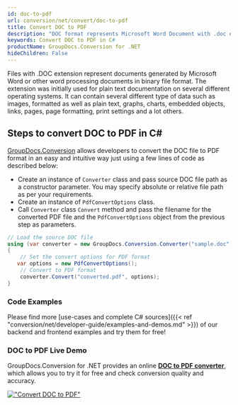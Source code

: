 ```yaml
---
id: doc-to-pdf
url: conversion/net/convert/doc-to-pdf
title: Convert DOC to PDF
description: "DOC format represents Microsoft Word Document with .doc extension. Learn how to convert DOC to PDF file programmatically in C# language using GroupDocs.Conversion for .NET library."
keywords: Convert DOC to PDF in C#
productName: GroupDocs.Conversion for .NET
hideChildren: False
---
```


Files with .DOC extension represent documents generated by Microsoft Word or other word processing documents in binary file format. The extension was initially used for plain text documentation on several different operating systems. It can contain several different type of data such as images, formatted as well as plain text, graphs, charts, embedded objects, links, pages, page formatting, print settings and a lot others.

## Steps to convert DOC to PDF in C#

[GroupDocs.Conversion](https://products.groupdocs.com/conversion/net) allows developers to convert the DOC file to PDF format in an easy and intuitive way just using a few lines of code as described below:

* Create an instance of `Converter` class and pass source DOC file path as a constructor parameter. You may specify absolute or relative file path as per your requirements. 
* Create an instance of `PdfConvertOptions` class.
* Call `Converter` class `Convert` method and pass the filename for the converted PDF file and the `PdfConvertOptions` object from the previous step as parameters.

```csharp
// Load the source DOC file
using (var converter = new GroupDocs.Conversion.Converter("sample.doc"))
{
    // Set the convert options for PDF format
   var options = new PdfConvertOptions();
    // Convert to PDF format
    converter.Convert("converted.pdf", options);
}
```

### Code Examples

Please find more [use-cases and complete C# sources]({{< ref "conversion/net/developer-guide/examples-and-demos.md" >}}) of our backend and frontend examples and try them for free!

### DOC to PDF Live Demo

GroupDocs.Conversion for .NET provides an online [**DOC to PDF converter**](https://products.groupdocs.app/conversion/doc-to-pdf), which allows you to try it for free and check conversion quality and accuracy.

[!["Convert DOC to PDF"](conversion/net/images/convert-to-pdf/convert-doc-to-pdf.png)](https://products.groupdocs.app/conversion/doc-to-pdf)